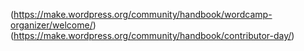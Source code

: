 (https://make.wordpress.org/community/handbook/wordcamp-organizer/welcome/)
(https://make.wordpress.org/community/handbook/contributor-day/)
